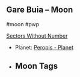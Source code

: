 ## Gare Buia &ndash; Moon

#moon #pwp

[Sectors Without Number](https://sectorswithoutnumber.com/sector/bfDcBzTtgpeyLUfwzjio/moon/NoN0z6BS4bnkeoIIzUnQ)

- Planet: [Peropis - Planet](../../../Gaming/StarsWithoutNumber/PiratesWithoutPlunder/Peropis%20-%20Planet.md)

- Moon Tags
	- 
